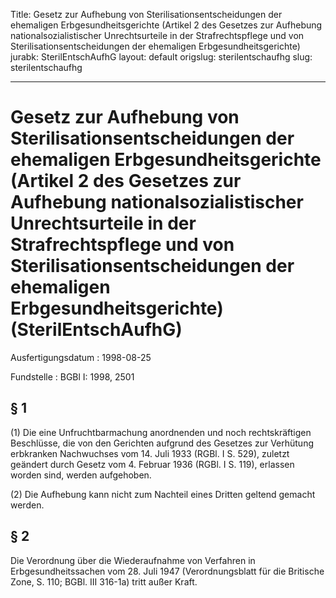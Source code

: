 Title: Gesetz zur Aufhebung von Sterilisationsentscheidungen der ehemaligen Erbgesundheitsgerichte
  (Artikel 2 des Gesetzes zur Aufhebung nationalsozialistischer Unrechtsurteile in
  der Strafrechtspflege und von Sterilisationsentscheidungen der ehemaligen Erbgesundheitsgerichte)
jurabk: SterilEntschAufhG
layout: default
origslug: sterilentschaufhg
slug: sterilentschaufhg

---

# Gesetz zur Aufhebung von Sterilisationsentscheidungen der ehemaligen Erbgesundheitsgerichte (Artikel 2 des Gesetzes zur Aufhebung nationalsozialistischer Unrechtsurteile in der Strafrechtspflege und von Sterilisationsentscheidungen der ehemaligen Erbgesundheitsgerichte) (SterilEntschAufhG)

Ausfertigungsdatum
:   1998-08-25

Fundstelle
:   BGBl I: 1998, 2501



## § 1

(1) Die eine Unfruchtbarmachung anordnenden und noch rechtskräftigen
Beschlüsse, die von den Gerichten aufgrund des Gesetzes zur Verhütung
erbkranken Nachwuchses vom 14. Juli 1933 (RGBl. I S. 529), zuletzt
geändert durch Gesetz vom 4. Februar 1936 (RGBl. I S. 119), erlassen
worden sind, werden aufgehoben.

(2) Die Aufhebung kann nicht zum Nachteil eines Dritten geltend
gemacht werden.


## § 2

Die Verordnung über die Wiederaufnahme von Verfahren in
Erbgesundheitssachen vom 28. Juli 1947 (Verordnungsblatt für die
Britische Zone, S. 110; BGBl. III 316-1a) tritt außer Kraft.

